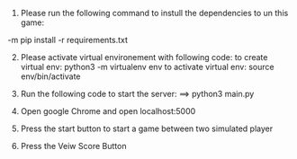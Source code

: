 

 
 1. Please run the following command to instull the dependencies to un this game:

 -m pip install -r requirements.txt

2. Please activate virtual environement with following code:
to create virtual env: python3 -m virtualenv env 
to activate virtual env: source env/bin/activate

3. Run the following code to start the server:
==> python3 main.py

4. Open google Chrome and open localhost:5000
5. Press the start button to start a game between two simulated player
6. Press the Veiw Score Button 
